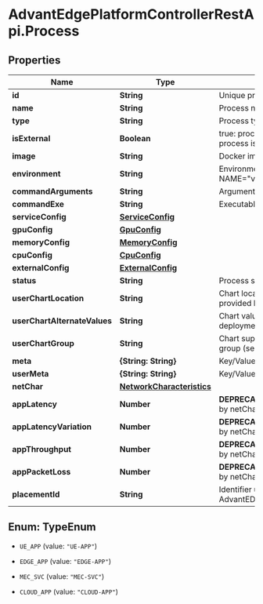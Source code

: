 # AdvantEdgePlatformControllerRestApi.Process

## Properties
Name | Type | Description | Notes
------------ | ------------- | ------------- | -------------
**id** | **String** | Unique process ID | [optional] 
**name** | **String** | Process name | [optional] 
**type** | **String** | Process type | [optional] 
**isExternal** | **Boolean** | true: process is external to MEEP false: process is internal to MEEP | [optional] 
**image** | **String** | Docker image to deploy inside MEEP | [optional] 
**environment** | **String** | Environment variables using the format NAME=\"value\",NAME=\"value\",NAME=\"value\" | [optional] 
**commandArguments** | **String** | Arguments to command executable | [optional] 
**commandExe** | **String** | Executable to invoke at container start up | [optional] 
**serviceConfig** | [**ServiceConfig**](ServiceConfig.md) |  | [optional] 
**gpuConfig** | [**GpuConfig**](GpuConfig.md) |  | [optional] 
**memoryConfig** | [**MemoryConfig**](MemoryConfig.md) |  | [optional] 
**cpuConfig** | [**CpuConfig**](CpuConfig.md) |  | [optional] 
**externalConfig** | [**ExternalConfig**](ExternalConfig.md) |  | [optional] 
**status** | **String** | Process status | [optional] 
**userChartLocation** | **String** | Chart location for the deployment of the chart provided by the user | [optional] 
**userChartAlternateValues** | **String** | Chart values.yaml file location for the deployment of the chart provided by the user | [optional] 
**userChartGroup** | **String** | Chart supplemental information related to the group (service) | [optional] 
**meta** | **{String: String}** | Key/Value Pair Map (string, string) | [optional] 
**userMeta** | **{String: String}** | Key/Value Pair Map (string, string) | [optional] 
**netChar** | [**NetworkCharacteristics**](NetworkCharacteristics.md) |  | [optional] 
**appLatency** | **Number** | **DEPRECATED** As of release 1.5.0, replaced by netChar latency | [optional] 
**appLatencyVariation** | **Number** | **DEPRECATED** As of release 1.5.0, replaced by netChar latencyVariation | [optional] 
**appThroughput** | **Number** | **DEPRECATED** As of release 1.5.0, replaced by netChar throughputUl and throughputDl | [optional] 
**appPacketLoss** | **Number** | **DEPRECATED** As of release 1.5.0, replaced by netChar packetLoss | [optional] 
**placementId** | **String** | Identifier used for process placement in AdvantEDGE cluster | [optional] 


<a name="TypeEnum"></a>
## Enum: TypeEnum


* `UE_APP` (value: `"UE-APP"`)

* `EDGE_APP` (value: `"EDGE-APP"`)

* `MEC_SVC` (value: `"MEC-SVC"`)

* `CLOUD_APP` (value: `"CLOUD-APP"`)




